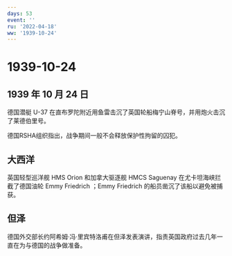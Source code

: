 ```yaml
---
days: 53
event: ''
ru: '2022-04-18'
ww: '1939-10-24'
---
```


# 1939-10-24

## 1939 年 10 月 24 日

德国潜艇 U-37
在直布罗陀附近用鱼雷击沉了英国轮船梅宁山脊号，并用炮火击沉了莱德伯里号。

德国RSHA组织指出，战争期间一般不会释放保护性拘留的囚犯。

## 大西洋

英国轻型巡洋舰 HMS Orion 和加拿大驱逐舰 HMCS Saguenay
在尤卡坦海峡拦截了德国油轮 Emmy Friedrich ；Emmy Friedrich
的船员凿沉了该船以避免被捕获。

## 但泽

德国外交部长约阿希姆·冯·里宾特洛甫在但泽发表演讲，指责英国政府过去几年一直在为与德国的战争做准备。